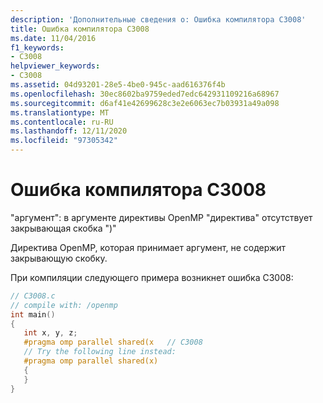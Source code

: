 ```yaml
---
description: 'Дополнительные сведения о: Ошибка компилятора C3008'
title: Ошибка компилятора C3008
ms.date: 11/04/2016
f1_keywords:
- C3008
helpviewer_keywords:
- C3008
ms.assetid: 04d93201-28e5-4be0-945c-aad616376f4b
ms.openlocfilehash: 30ec8602ba9759eded7edc642931109216a68967
ms.sourcegitcommit: d6af41e42699628c3e2e6063ec7b03931a49a098
ms.translationtype: MT
ms.contentlocale: ru-RU
ms.lasthandoff: 12/11/2020
ms.locfileid: "97305342"
---
```

# <a name="compiler-error-c3008"></a>Ошибка компилятора C3008

"аргумент": в аргументе директивы OpenMP "директива" отсутствует закрывающая скобка ")"

Директива OpenMP, которая принимает аргумент, не содержит закрывающую скобку.

При компиляции следующего примера возникнет ошибка C3008:

```c
// C3008.c
// compile with: /openmp
int main()
{
   int x, y, z;
   #pragma omp parallel shared(x   // C3008
   // Try the following line instead:
   #pragma omp parallel shared(x)
   {
   }
}
```
